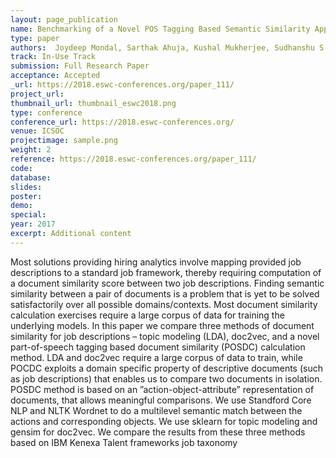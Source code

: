 ```yaml
---
layout: page_publication
name: Benchmarking of a Novel POS Tagging Based Semantic Similarity Approach for Job Description Similarity Computation
type: paper
authors:  Joydeep Mondal, Sarthak Ahuja, Kushal Mukherjee, Sudhanshu S. Singh, Gyana Parija
track: In-Use Track
submission: Full Research Paper
acceptance: Accepted
_url: https://2018.eswc-conferences.org/paper_111/
project_url:
thumbnail_url: thumbnail_eswc2018.png
type: conference
conference_url: https://2018.eswc-conferences.org/
venue: ICSOC
projectimage: sample.png
weight: 2
reference: https://2018.eswc-conferences.org/paper_111/
code:
database: 
slides: 
poster: 
demo: 
special: 
year: 2017
excerpt: Additional content
---
```

Most solutions providing hiring analytics involve mapping provided job descriptions to a standard job framework, thereby requiring computation of a document similarity score between two job descriptions. Finding semantic similarity between a pair of documents is a problem that is yet to be solved satisfactorily over all possible domains/contexts. Most document similarity calculation exercises require a large corpus of data for training the underlying models.
In this paper we compare three methods of document similarity for job descriptions – topic modeling (LDA), doc2vec, and a novel part-of-speech tagging based document similarity (POSDC) calculation method. LDA and doc2vec require a large corpus of data to train, while POCDC exploits a domain specific property of descriptive documents (such as job descriptions) that enables us to compare two documents in isolation. POSDC method is based on an ”action-object-attribute” representation of documents, that allows meaningful comparisons. We use Standford Core NLP and NLTK Wordnet to do a multilevel semantic match between the actions and corresponding objects. We use sklearn for topic modeling and gensim for doc2vec. We compare the results from these three methods based on IBM Kenexa Talent frameworks job taxonomy